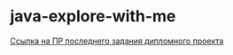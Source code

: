 # java-explore-with-me
[Ссылка на ПР последнего задания дипломного проекта](https://github.com/MariaAnikina/java-explore-with-me/pull/5)

